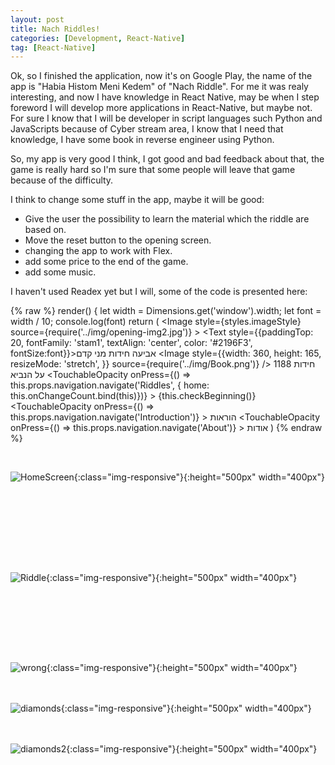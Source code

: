 ```yaml
---
layout: post
title: Nach Riddles!
categories: [Development, React-Native]
tag: [React-Native] 
---
```


Ok, so I finished the application, now it's on Google Play, the name of the app is "Habia Histom Meni Kedem" of "Nach Riddle". For me it was realy interesting, and now I have knowledge in React Native, may be when I step foreword I will develop more applications in React-Native, but maybe not. For sure I know that I will be developer in script languages such Python and JavaScripts because of Cyber stream area, I know that I need that knowledge, I have some book in reverse engineer using Python.

So, my app is very good I think, I got good and bad feedback about that, the game is really hard so I'm sure that some people will leave that game because of the difficulty.

I think to change some stuff in the app, maybe it will be good:
- Give the user the possibility to learn the material which the riddle are based on.
- Move the reset button to the opening screen.
- changing the app to work with Flex.
- add some price to the end of the game.
- add some music.


I haven't used Readex yet but I will, some of the code is presented here:

{% raw %}
render() {
  let width = Dimensions.get('window').width;
  let font = width / 10;
  console.log(font)
  return (
    <ScrollView>
    <View style={styles.container}>
      <Image
        style={styles.imageStyle}
        source={require('../img/opening-img2.jpg')}
      >
        <View style={styles.backdropView}>
          <Text style={{paddingTop: 20, fontFamily: 'stam1', textAlign: 'center', color: '#2196F3', fontSize:font}}>אביעה חידות מני קדם</Text>
          <Image
            style={{width: 360, height: 165, resizeMode: 'stretch', }}
            source={require('../img/Book.png')}
          />
            <Text style={styles.lineText}>1188 חידות על הנביא</Text>
            <View style={styles.buttonView}>
              <TouchableOpacity
                onPress={() => this.props.navigation.navigate('Riddles', { home: this.onChangeCount.bind(this)})}
              >
                <View style={styles.button}>
                  <Text style={styles.buttonText}>{this.checkBeginning()}</Text>
                </View>
              </TouchableOpacity>
            </View>
            <View style={styles.buttonView}>
              <TouchableOpacity
                onPress={() => this.props.navigation.navigate('Introduction')}
              >
                <View style={styles.button}>
                  <Text style={styles.buttonText}>הוראות</Text>
                </View>
              </TouchableOpacity>
            </View>
            <View style={styles.buttonView}>
              <TouchableOpacity
                onPress={() => this.props.navigation.navigate('About')}
              >
                <View style={styles.button}>
                  <Text style={styles.buttonText}>אודות</Text>
                </View>
              </TouchableOpacity>
            </View>
        </View>
      </Image>
    </View>
    </ScrollView>
  )
{% endraw %}


<br></p>
![HomeScreen](/assets/images/app2.jpg "HomeScreen"){:class="img-responsive"}{:height="500px" width="400px"}
<p dir="rtl">
<br>
<br>

<br>
<br>
<br>


<br></p>
![Riddle](/assets/images/app3.jpg "Riddle"){:class="img-responsive"}{:height="500px" width="400px"}
<p dir="rtl">
<br>

<br>
<br>
<br>


<br></p>
![wrong](/assets/images/app4.jpg "wrong"){:class="img-responsive"}{:height="500px" width="400px"}
<br>
<br>
<br>

![diamonds](/assets/images/app5.jpg "diamonds"){:class="img-responsive"}{:height="500px" width="400px"}
<br>
<br>
<br>


![diamonds2](/assets/images/app1.jpg "diamonds2"){:class="img-responsive"}{:height="500px" width="400px"}
